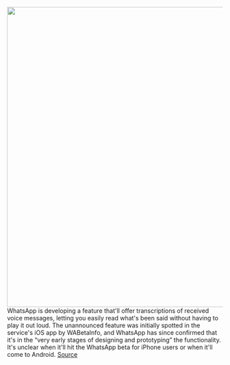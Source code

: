<img src='https://cdn.vox-cdn.com/thumbor/WjL57ggIXHFur9jvtt1N_71a0Ys=/0x0:1242x1842/1200x0/filters:focal(0x0:1242x1842):no_upscale()/cdn.vox-cdn.com/uploads/chorus_asset/file/22846264/WA_TRANSCRIPT_VOICE_MESSAGE_PERMISSION_IOS.jpg' width='700px' /><br/>
WhatsApp is developing a feature that'll offer transcriptions of received voice messages, letting you easily read what's been said without having to play it out loud. The unannounced feature was initially spotted in the service's iOS app by WABetaInfo, and WhatsApp has since confirmed that it's in the “very early stages of designing and prototyping” the functionality. It's unclear when it'll hit the WhatsApp beta for iPhone users or when it'll come to Android.
<a href='https://www.theverge.com/2021/9/13/22671185/whatsapp-voice-notes-transcription-ios'> Source <a/>